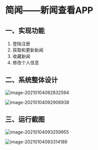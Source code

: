 # 简闻——新闻查看APP

## 一、实现功能

1. 登陆注册
2. 获取和更新新闻
3. 收藏新闻
4. 修改个人信息

## 二、系统整体设计

![image-20210104092832594](https://cdn.jsdelivr.net/gh/ZeroClian/picture/img/image-20210104092832594.png)

![image-20210104092906938](https://cdn.jsdelivr.net/gh/ZeroClian/picture/img/image-20210104092906938.png)

## 三、运行截图

![image-20210104093259955](https://cdn.jsdelivr.net/gh/ZeroClian/picture/img/image-20210104093259955.png)

![image-20210104093314189](https://cdn.jsdelivr.net/gh/ZeroClian/picture/img/image-20210104093314189.png)

